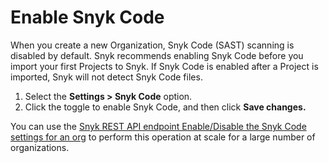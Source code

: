 # Enable Snyk Code

When you create a new Organization, Snyk Code (SAST) scanning is disabled by default. Snyk recommends enabling Snyk Code before you import your first Projects to Snyk. If Snyk Code is enabled after a Project is imported, Snyk will not detect Snyk Code files.

1. Select the **Settings > Snyk Code** option.
2. Click the toggle to enable Snyk Code, and then click **Save changes.**

You can use the [Snyk REST API endpoint Enable/Disable the Snyk Code settings for an org](https://apidocs.snyk.io/#patch-/orgs/-org\_id-/settings/sast) to perform this operation at scale for a large number of organizations.
